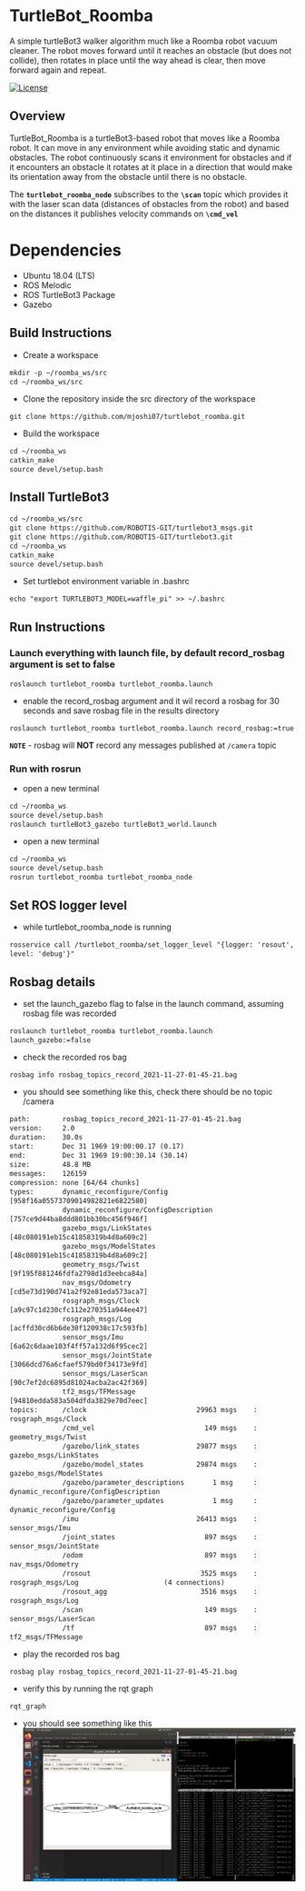 # TurtleBot_Roomba
A simple turtleBot3 walker algorithm much like a Roomba robot vacuum cleaner. The robot moves forward until it reaches an obstacle (but does not collide), then rotates in place until the way ahead is clear, then move forward again and repeat.

[![License](https://img.shields.io/badge/License-BSD_3--Clause-blue.svg)](https://opensource.org/licenses/BSD-3-Clause)

## Overview
TurtleBot_Roomba is a turtleBot3-based robot that moves like a Roomba robot. It can move in any environment while avoiding static and dynamic obstacles.
The robot continuously scans it environment for obstacles and if it encounters an obstacle it rotates at it place in a direction that would make its orientation away from the obstacle until there is no obstacle.

The **```turtlebot_roomba_node```** subscribes to the **```\scan```** topic which provides it with the laser scan data (distances of obstacles from the robot) and based on the distances it publishes velocity commands on **```\cmd_vel```**

# Dependencies
* Ubuntu 18.04 (LTS)
* ROS Melodic
* ROS TurtleBot3 Package
* Gazebo

## Build Instructions
* Create a workspace
```
mkdir -p ~/roomba_ws/src
cd ~/roomba_ws/src
```

* Clone the repository inside the src directory of the workspace
```
git clone https://github.com/mjoshi07/turtlebot_roomba.git
```
* Build the workspace
```
cd ~/roomba_ws
catkin_make 
source devel/setup.bash
```

## Install TurtleBot3
```
cd ~/roomba_ws/src
git clone https://github.com/ROBOTIS-GIT/turtlebot3_msgs.git
git clone https://github.com/ROBOTIS-GIT/turtlebot3.git
cd ~/roomba_ws
catkin_make
source devel/setup.bash
```
* Set turtlebot environment variable in .bashrc
```
echo "export TURTLEBOT3_MODEL=waffle_pi" >> ~/.bashrc
```

## Run Instructions
### Launch everything with launch file, by default record_rosbag argument is set to false
```
roslaunch turtlebot_roomba turtlebot_roomba.launch
```
* enable the record_rosbag argument and it wil record a rosbag for 30 seconds and save rosbag file in the results directory
```
roslaunch turtlebot_roomba turtlebot_roomba.launch record_rosbag:=true
```
**```NOTE```** - rosbag will **NOT** record any messages published at ```/camera``` topic

### Run with rosrun
* open a new terminal
```
cd ~/roomba_ws
source devel/setup.bash
roslaunch turtleBot3_gazebo turtleBot3_world.launch
```
* open a new terminal
```
cd ~/roomba_ws
source devel/setup.bash
rosrun turtlebot_roomba turtlebot_roomba_node
```
## Set ROS logger level
* while turtlebot_roomba_node is running
```
rosservice call /turtlebot_roomba/set_logger_level "{logger: 'rosout', level: 'debug'}"
```

## Rosbag details
* set the launch_gazebo flag to false in the launch command, assuming rosbag file was recorded
```
roslaunch turtlebot_roomba turtlebot_roomba.launch launch_gazebo:=false 
```
* check the recorded ros bag
```
rosbag info rosbag_topics_record_2021-11-27-01-45-21.bag 
```
* you should see something like this, check there should be no topic /camera
```
path:        rosbag_topics_record_2021-11-27-01-45-21.bag
version:     2.0
duration:    30.0s
start:       Dec 31 1969 19:00:00.17 (0.17)
end:         Dec 31 1969 19:00:30.14 (30.14)
size:        48.8 MB
messages:    126159
compression: none [64/64 chunks]
types:       dynamic_reconfigure/Config            [958f16a05573709014982821e6822580]
             dynamic_reconfigure/ConfigDescription [757ce9d44ba8ddd801bb30bc456f946f]
             gazebo_msgs/LinkStates                [48c080191eb15c41858319b4d8a609c2]
             gazebo_msgs/ModelStates               [48c080191eb15c41858319b4d8a609c2]
             geometry_msgs/Twist                   [9f195f881246fdfa2798d1d3eebca84a]
             nav_msgs/Odometry                     [cd5e73d190d741a2f92e81eda573aca7]
             rosgraph_msgs/Clock                   [a9c97c1d230cfc112e270351a944ee47]
             rosgraph_msgs/Log                     [acffd30cd6b6de30f120938c17c593fb]
             sensor_msgs/Imu                       [6a62c6daae103f4ff57a132d6f95cec2]
             sensor_msgs/JointState                [3066dcd76a6cfaef579bd0f34173e9fd]
             sensor_msgs/LaserScan                 [90c7ef2dc6895d81024acba2ac42f369]
             tf2_msgs/TFMessage                    [94810edda583a504dfda3829e70d7eec]
topics:      /clock                           29963 msgs    : rosgraph_msgs/Clock                  
             /cmd_vel                           149 msgs    : geometry_msgs/Twist                  
             /gazebo/link_states              29877 msgs    : gazebo_msgs/LinkStates               
             /gazebo/model_states             29874 msgs    : gazebo_msgs/ModelStates              
             /gazebo/parameter_descriptions       1 msg     : dynamic_reconfigure/ConfigDescription
             /gazebo/parameter_updates            1 msg     : dynamic_reconfigure/Config           
             /imu                             26413 msgs    : sensor_msgs/Imu                      
             /joint_states                      897 msgs    : sensor_msgs/JointState               
             /odom                              897 msgs    : nav_msgs/Odometry                    
             /rosout                           3525 msgs    : rosgraph_msgs/Log                     (4 connections)
             /rosout_agg                       3516 msgs    : rosgraph_msgs/Log                    
             /scan                              149 msgs    : sensor_msgs/LaserScan                
             /tf                                897 msgs    : tf2_msgs/TFMessage

```
* play the recorded ros bag
```
rosbag play rosbag_topics_record_2021-11-27-01-45-21.bag
```
* verify this by running the rqt graph
```
rqt_graph
```
* you should see something like this
![image](https://github.com/mjoshi07/turtlebot_roomba/blob/Week13_HW/results/rosbag_verified.png)

